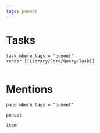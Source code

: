 ```yaml
---
tags: puneet
---
```



# Tasks
```query
task where tags = "puneet"
render [[Library/Core/Query/Task]]
```


```query

```


# Mentions
```query
page where tags = "puneet"
```

```query
puneet
```



```query
item
```
